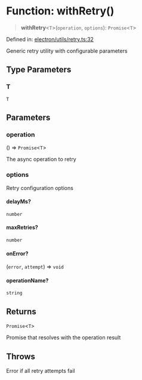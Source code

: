 # Function: withRetry()

> **withRetry**\<`T`\>(`operation`, `options`): `Promise`\<`T`\>

Defined in: [electron/utils/retry.ts:32](https://github.com/Nick2bad4u/Uptime-Watcher/blob/3cce0c3b352c8390536ca3c7399ece50a05faf18/electron/utils/retry.ts#L32)

Generic retry utility with configurable parameters

## Type Parameters

### T

`T`

## Parameters

### operation

() => `Promise`\<`T`\>

The async operation to retry

### options

Retry configuration options

#### delayMs?

`number`

#### maxRetries?

`number`

#### onError?

(`error`, `attempt`) => `void`

#### operationName?

`string`

## Returns

`Promise`\<`T`\>

Promise that resolves with the operation result

## Throws

Error if all retry attempts fail
